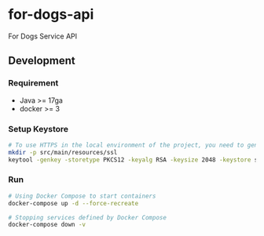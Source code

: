 # for-dogs-api
For Dogs Service API

## Development

### Requirement
- Java >= 17ga
- docker >= 3

### Setup Keystore
```bash
# To use HTTPS in the local environment of the project, you need to generate the `keystore.p12` file
mkdir -p src/main/resources/ssl
keytool -genkey -storetype PKCS12 -keyalg RSA -keysize 2048 -keystore src/main/resources/ssl/keystore.p12 -validity 4000
```

### Run
```bash
# Using Docker Compose to start containers
docker-compose up -d --force-recreate

# Stopping services defined by Docker Compose
docker-compose down -v
```
